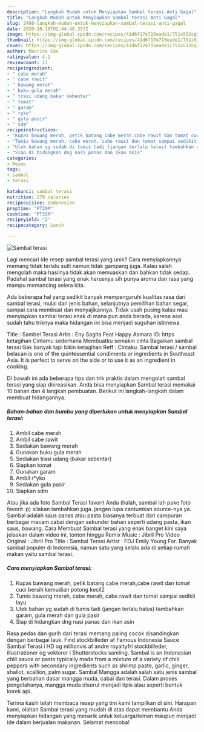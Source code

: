 ```yaml
---
description: "Langkah Mudah untuk Menyiapkan Sambal terasi Anti Gagal"
title: "Langkah Mudah untuk Menyiapkan Sambal terasi Anti Gagal"
slug: 2498-langkah-mudah-untuk-menyiapkan-sambal-terasi-anti-gagal
date: 2020-10-18T02:44:48.357Z
image: https://img-global.cpcdn.com/recipes/41d6f17e715eade1/751x532cq70/sambal-terasi-foto-resep-utama.jpg
thumbnail: https://img-global.cpcdn.com/recipes/41d6f17e715eade1/751x532cq70/sambal-terasi-foto-resep-utama.jpg
cover: https://img-global.cpcdn.com/recipes/41d6f17e715eade1/751x532cq70/sambal-terasi-foto-resep-utama.jpg
author: Maurice Cox
ratingvalue: 4.1
reviewcount: 13
recipeingredient:
- " cabe merah"
- " cabe rawit"
- " bawang merah"
- " buku gula merah"
- " trasi udang bakar sebentar"
- " tomat"
- " garam"
- " ryko"
- " gula pasir"
- " sdm"
recipeinstructions:
- "Kupas bawang merah, petik batang cabe merah,cabe rawit dan tomat cuci bersih kemudian potong kecil2"
- "Tumis bawang merah, cabe merah, cabe rawit dan tomat sampai sedikit layu"
- "Ulek bahan yg sudah di tumis tadi (jangan terlalu halus) tambahkan garam, gula merah dan gula pasir"
- "Siap di hidangkan dng nasi panas dan ikan asin"
categories:
- Resep
tags:
- sambal
- terasi

katakunci: sambal terasi 
nutrition: 279 calories
recipecuisine: Indonesian
preptime: "PT29M"
cooktime: "PT35M"
recipeyield: "2"
recipecategory: Lunch

---
```



![Sambal terasi](https://img-global.cpcdn.com/recipes/41d6f17e715eade1/751x532cq70/sambal-terasi-foto-resep-utama.jpg)

Lagi mencari ide resep sambal terasi yang unik? Cara menyiapkannya memang tidak terlalu sulit namun tidak gampang juga. Kalau salah mengolah maka hasilnya tidak akan memuaskan dan bahkan tidak sedap. Padahal sambal terasi yang enak harusnya sih punya aroma dan rasa yang mampu memancing selera kita.

Ada beberapa hal yang sedikit banyak mempengaruhi kualitas rasa dari sambal terasi, mulai dari jenis bahan, selanjutnya pemilihan bahan segar, sampai cara membuat dan menyajikannya. Tidak usah pusing kalau mau menyiapkan sambal terasi enak di mana pun anda berada, karena asal sudah tahu triknya maka hidangan ini bisa menjadi suguhan istimewa.

Title : Sambel Terasi Artis : Eny Sagita Feat Happy Asmara IG: https ketagihan Cintamu sederhana Membuatku semakin cinta Bagaikan sambal terasi Gak banyak tapi bikin ketagihan Reff : Cintaku. Sambal terasi / sambal belacan is one of the quintessential condiments or ingredients in Southeast Asia. It is perfect to serve on the side or to use it as an ingredient in cooking.


Di bawah ini ada beberapa tips dan trik praktis dalam mengolah sambal terasi yang siap dikreasikan. Anda bisa menyiapkan Sambal terasi memakai 10 bahan dan 4 langkah pembuatan. Berikut ini langkah-langkah dalam membuat hidangannya.

<!--inarticleads1-->

##### Bahan-bahan dan bumbu yang diperlukan untuk menyiapkan Sambal terasi:

1. Ambil  cabe merah
1. Ambil  cabe rawit
1. Sediakan  bawang merah
1. Gunakan  buku gula merah
1. Sediakan  trasi udang (bakar sebentar)
1. Siapkan  tomat
1. Gunakan  garam
1. Ambil  r*yko
1. Sediakan  gula pasir
1. Siapkan  sdm


Atau jika ada foto Sambal Terasi favorit Anda (halah, sambal lah pake foto favorit :p) silakan tambahkan juga. jangan lupa cantumkan source-nya ya. Sambal adalah saus panas atau pasta biasanya terbuat dari campuran berbagai macam cabai dengan sekunder bahan seperti udang pasta, ikan saus, bawang. Cara Membuat Sambal terasi yang enak banget kini saya jelaskan dalam video ini, tonton hingga Remix Music : Jibril Pro Video Original : Jibril Pro Title : Sambal Terasi Artist : FDJ Emily Young For. Banyak sambal populer di Indonesia, namun satu yang selalu ada di setiap rumah makan yaitu sambal terasi. 

<!--inarticleads2-->

##### Cara menyiapkan Sambal terasi:

1. Kupas bawang merah, petik batang cabe merah,cabe rawit dan tomat cuci bersih kemudian potong kecil2
1. Tumis bawang merah, cabe merah, cabe rawit dan tomat sampai sedikit layu
1. Ulek bahan yg sudah di tumis tadi (jangan terlalu halus) tambahkan garam, gula merah dan gula pasir
1. Siap di hidangkan dng nasi panas dan ikan asin


Rasa pedas dan gurih dari terasi memang paling cocok disandingkan dengan berbagai lauk. Find stockbilleder af Famous Indonesia Sauce Sambal Terasi i HD og millionvis af andre royaltyfri stockbilleder, illustrationer og vektorer i Shutterstocks samling. Sambal is an Indonesian chili sauce or paste typically made from a mixture of a variety of chili peppers with secondary ingredients such as shrimp paste, garlic, ginger, shallot, scallion, palm sugar. Sambal Mangga adalah salah satu jenis sambal yang berbahan dasar mangga muda, cabai dan terasi. Dalam proses pengolahanya, mangga muda diserut menjadi tipis atau seperti bentuk korek api. 

Terima kasih telah membaca resep yang tim kami tampilkan di sini. Harapan kami, olahan Sambal terasi yang mudah di atas dapat membantu Anda menyiapkan hidangan yang menarik untuk keluarga/teman maupun menjadi ide dalam berjualan makanan. Selamat mencoba!
